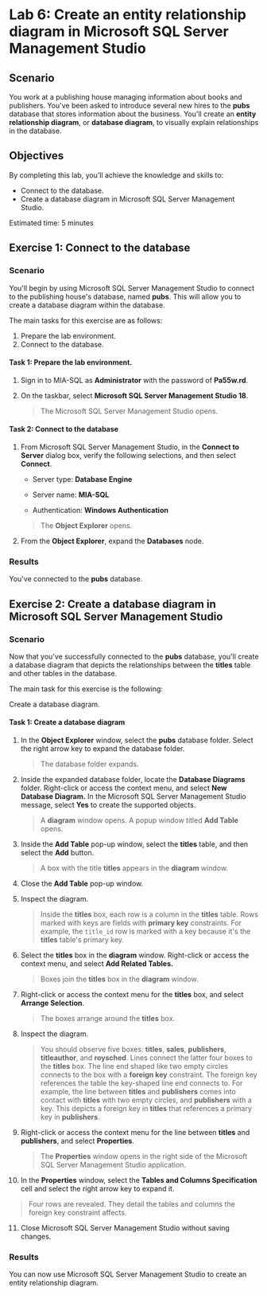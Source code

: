 # Lab 6: Create an entity relationship diagram in Microsoft SQL Server Management Studio

## Scenario

You work at a publishing house managing information about books and publishers. You've been asked to introduce several new hires to the **pubs** database that stores information about the business. You'll create an **entity relationship diagram**, or **database diagram**, to visually explain relationships in the database.

## Objectives

By completing this lab, you’ll achieve the knowledge and skills to:

- Connect to the database.
- Create a database diagram in Microsoft SQL Server Management Studio.

Estimated time: 5 minutes

## Exercise 1: Connect to the database

### Scenario

You'll begin by using Microsoft SQL Server Management Studio to connect to the publishing house's database, named **pubs**. This will allow you to create a database diagram within the database.

The main tasks for this exercise are as follows:

1. Prepare the lab environment.
2. Connect to the database.

#### Task 1: Prepare the lab environment.

1. Sign in to MIA-SQL as **Administrator** with the password of **Pa55w.rd**.

2. On the taskbar, select **Microsoft SQL Server Management Studio 18**. 

   > The Microsoft SQL Server Management Studio opens.

####  Task 2: Connect to the database

1. From Microsoft SQL Server Management Studio, in the **Connect to Server** dialog box, verify the following selections, and then select **Connect**.

   - Server type: **Database Engine**

   - Server name: **MIA-SQL**

   - Authentication: **Windows Authentication**

   >The **Object Explorer** opens.

2. From the **Object Explorer**, expand the **Databases** node.

### Results

You've connected to the **pubs** database.

## Exercise 2: Create a database diagram in Microsoft SQL Server Management Studio

### Scenario

Now that you've successfully connected to the **pubs** database, you'll create a database diagram that depicts the relationships between the **titles** table and other tables in the database.

The main task for this exercise is the following:

Create a database diagram.

#### Task 1: Create a database diagram

1. In the **Object Explorer** window, select the **pubs** database folder. Select the right arrow key to expand the database folder.

   > The database folder expands.

2. Inside the expanded database folder, locate the **Database Diagrams** folder. Right-click or access the context menu, and select **New Database Diagram.** In the Microsoft SQL Server Management Studio message, select **Yes** to create the supported objects.

   > A **diagram** window opens.
   > A popup window titled **Add Table** opens.

3. Inside the **Add Table** pop-up window, select the **titles** table, and then select the **Add** button.

   > A box with the title **titles** appears in the **diagram** window.

4. Close the **Add Table** pop-up window.

5. Inspect the diagram.

   > Inside the **titles** box, each row is a column in the **titles** table.
   > Rows marked with keys are fields with **primary key** constraints.
   > For example, the `title_id` row is marked with a key because it's the **titles** table's primary key.

6. Select the **titles** box in the **diagram** window. Right-click or access the context menu, and select **Add Related Tables.**

   > Boxes join the **titles** box in the **diagram** window.

7. Right-click or access the context menu for the **titles** box, and select **Arrange Selection**.

   > The boxes arrange around the **titles** box.

8. Inspect the diagram.

   > You should observe five boxes: **titles**, **sales**, **publishers**, **titleauthor**, and **roysched**.
   > Lines connect the latter four boxes to the **titles** box. The line end shaped like two empty circles connects to the box with a **foreign key** constraint. The foreign key references the table the key-shaped line end connects to.
   > For example, the line between **titles** and **publishers** comes into contact with **titles** with two empty circles, and **publishers** with a key. This depicts a foreign key in **titles** that references a primary key in **publishers**.

9. Right-click or access the context menu for the line between **titles** and **publishers**, and select **Properties**.

   > The **Properties** window opens in the right side of the Microsoft SQL Server Management Studio application.

10. In the **Properties** window, select the **Tables and Columns Specification** cell and select the right arrow key to expand it.

   > Four rows are revealed. They detail the tables and columns the foreign key constraint affects. 

11. Close Microsoft SQL Server Management Studio without saving changes.

### Results

You can now use Microsoft SQL Server Management Studio to create an entity relationship diagram.
